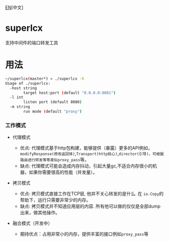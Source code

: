 [EN](./README.md)[中文]

# superlcx
支持中间件的端口转发工具

# 用法
```bash
~/superlcx(master*) » ./superlcx -h                                                                                              dashjay@zhaowenjies-MacBook-Pro
Usage of ./superlcx:
  -host string
        target host:port (default "0.0.0.0:8081")
  -l int
        listen port (default 8080)
  -m string
        run mode (default "proxy")
```

### 工作模式
- 代理模式 
    - 优点: 代理模式基于http包构建，能够提供（暴露）更多的API例如，`modifyResponse(修改返回体)`,`Transport(http核心)`,`director(引导)，可根据路由进行转发等等类似proxy_pass`等。
    - 缺点: 代理模式可能会造成内存抖动，引起大量gc,不适合内存很小的机器，如果你需要很高的性能（并发量）。

- 拷贝模式
    - 优点: 拷贝模式直接工作在TCP层, 他并不关心转发的是什么. 在 `io.Copy`的帮助下，运行只需要非常少的内存。
    - 缺点: 拷贝模式并不知道应用层的内容. 所有他可以做的仅仅是全部dump出来，做其他操作。

- 融合模式（开发中）
    - 期待优点：占用非常小的内存，提供丰富的接口例如`proxy_pass`等
